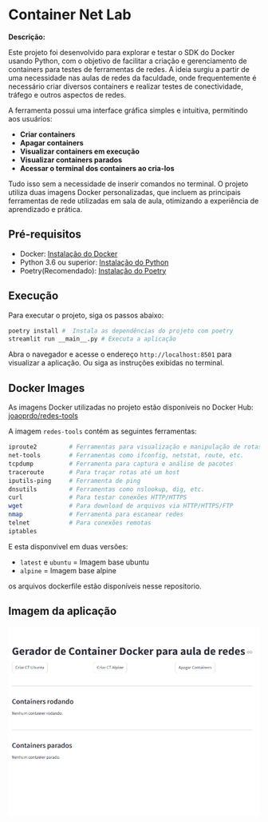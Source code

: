 
# Container Net Lab

**Descrição:**

Este projeto foi desenvolvido para explorar e testar o SDK do Docker usando Python, com o objetivo de facilitar a criação e gerenciamento de containers para testes de ferramentas de redes. A ideia surgiu a partir de uma necessidade nas aulas de redes da faculdade, onde frequentemente é necessário criar diversos containers e realizar testes de conectividade, tráfego e outros aspectos de redes.

A ferramenta possui uma interface gráfica simples e intuitiva, permitindo aos usuários:
- **Criar containers**
- **Apagar containers**
- **Visualizar containers em execução**
- **Visualizar containers parados**
- **Acessar o terminal dos containers ao cria-los**

Tudo isso sem a necessidade de inserir comandos no terminal. O projeto utiliza duas imagens Docker personalizadas, que incluem as principais ferramentas de rede utilizadas em sala de aula, otimizando a experiência de aprendizado e prática.

## Pré-requisitos

- Docker: [Instalação do Docker](https://docs.docker.com/get-docker/)
- Python 3.6 ou superior: [Instalação do Python](https://www.python.org/downloads/)
- Poetry(Recomendado): [Instalação do Poetry](https://python-poetry.org/docs/)

## Execução

Para executar o projeto, siga os passos abaixo:
```bash
poetry install #  Instala as dependências do projeto com poetry
streamlit run __main__.py # Executa a aplicação
```
Abra o navegador e acesse o endereço `http://localhost:8501` para visualizar a aplicação. Ou siga as instruções exibidas no terminal.

## Docker Images
As imagens Docker utilizadas no projeto estão disponíveis no Docker Hub:
[joaoprdo/redes-tools](https://hub.docker.com/repository/docker/joaoprdo/redes-tools/general)

A imagem `redes-tools` contém as seguintes ferramentas:
```bash
iproute2         # Ferramentas para visualização e manipulação de rotas e interfaces
net-tools        # Ferramentas como ifconfig, netstat, route, etc.
tcpdump          # Ferramenta para captura e análise de pacotes
traceroute       # Para traçar rotas até um host
iputils-ping     # Ferramenta de ping
dnsutils         # Ferramentas como nslookup, dig, etc.
curl             # Para testar conexões HTTP/HTTPS
wget             # Para download de arquivos via HTTP/HTTPS/FTP
nmap             # Ferramenta para escanear redes
telnet           # Para conexões remotas
iptables   
```

E esta disponvivel em duas versões:
- `latest` e `ubuntu` = Imagem base ubuntu
- `alpine` = Imagem base alpine

os  arquivos dockerfile estão disponíveis nesse repositorio.

## Imagem da aplicação

![Imagems](images/container-net-lab.png)




